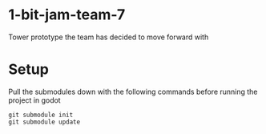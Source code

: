# 1-bit-jam-team-7
Tower prototype the team has decided to move forward with

# Setup
Pull the submodules down with the following commands before running the project in godot
```
git submodule init
git submodule update
```
